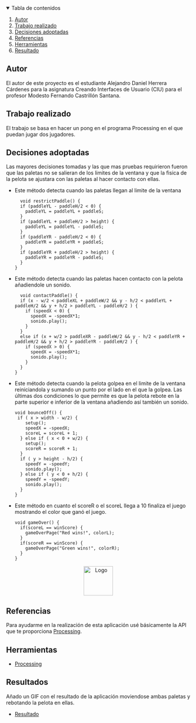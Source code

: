 <!-- TABLE OF CONTENTS -->
<details open="open">
  <summary>Tabla de contenidos</summary>
  <ol>
    <li>
      <a href="#Autor">Autor</a>
    </li>
    <li>
      <a href="#Trabajo realizado">Trabajo realizado</a>
    </li>
    <li><a href="#decisiones-adoptadas">Decisiones adoptadas</a></li>
    <li><a href="#referencias">Referencias</a></li>
    <li><a href="#herramientas">Herramientas</a></li>
    <li><a href="#resultado">Resultado</a></li>
  </ol>
</details>




## Autor

El autor de este proyecto es el estudiante Alejandro Daniel Herrera Cárdenes para la asignatura Creando Interfaces de Usuario (CIU) para el profesor Modesto Fernando Castrillón Santana. 


## Trabajo realizado

El trabajo se basa en hacer un pong en el programa Processing en el que puedan jugar dos jugadores.

## Decisiones adoptadas

Las mayores decisiones tomadas y las que mas pruebas requirieron fueron que las paletas no se salieran de los limites de la ventana y que la fisica de la pelota se ajustara con las paletas al hacer contacto con ellas.

* Este método detecta cuando las paletas llegan al limite de la ventana
  ```
    void restrictPaddle() {
    if (paddleYL - paddleH/2 < 0) {
      paddleYL = paddleYL + paddleS;
    }
    if (paddleYL + paddleH/2 > height) {
      paddleYL = paddleYL - paddleS;
    }
    if (paddleYR - paddleH/2 < 0) {
      paddleYR = paddleYR + paddleS;
    }
    if (paddleYR + paddleH/2 > height) {
      paddleYR = paddleYR - paddleS;
    }
  }

* Este método detecta cuando las paletas hacen contacto con la pelota añadiendole un sonido.

  ```
    void contactPaddle() {
    if (x - w/2 < paddleXL + paddleW/2 && y - h/2 < paddleYL + paddleH/2 && y + h/2 > paddleYL - paddleH/2 ) {
      if (speedX < 0) {
        speedX = -speedX*1;
        sonido.play();
      }
    }
    else if (x + w/2 > paddleXR - paddleW/2 && y - h/2 < paddleYR + paddleH/2 && y + h/2 > paddleYR - paddleH/2 ) {
      if (speedX > 0) {
        speedX = -speedX*1;
        sonido.play();
      }
    }
  }
  ```
  
  
 * Este método detecta cuando la pelota golpea en el limite de la ventana reiniciandola y sumando un punto por el lado en el que la golpea.
    Las últimas dos condiciones lo que permite es que la pelota rebote en la parte superior e inferior de la ventana añadiendo así también un sonido.

    ```
    void bounceOff() {
     if ( x > width - w/2) {
        setup();
        speedX = -speedX;
        scoreL = scoreL + 1;
      } else if ( x < 0 + w/2) {
        setup();
        scoreR = scoreR + 1;
      }
      if ( y > height - h/2) {
        speedY = -speedY;
        sonido.play();
      } else if ( y < 0 + h/2) {
        speedY = -speedY;
        sonido.play();
      }
    }
   ```
* Este método en cuanto el scoreR o el scoreL llega a 10 finaliza el juego mostrando el color que ganó el juego.

    ```
    void gameOver() {
      if(scoreL == winScore) {
        gameOverPage("Red wins!", colorL);
      }
      if(scoreR == winScore) {
        gameOverPage("Green wins!", colorR);
      }
    }
   ```
<p align="center">
  <a href="https://github.com/othneildrew/Best-README-Template">
    <img src="images/gameover.png" alt="Logo" width="80" height="80">
  </a>


## Referencias

Para ayudarme en la realización de esta aplicación usé básicamente la API que te proporciona [Processing](https://www.processing.org/).

## Herramientas

* [Processing](https://www.processing.org/)




## Resultados

Añado un GIF con el resultado de la aplicación moviendose ambas paletas y rebotando la pelota en ellas.

  * [Resultado](https://gyazo.com/3a01ce9c4501676d4e42c2cd63b92b15)
